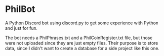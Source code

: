 # PhilBot


A Python Discord bot using discord.py to get some experience with Python and just for fun.


The bot needs a PhilPhrases.txt and a PhilCoinRegister.txt file, but those were not uploaded since they are just empty files.
Their purpose is to store data, since I didn't want to create a database for a side project like this one.
